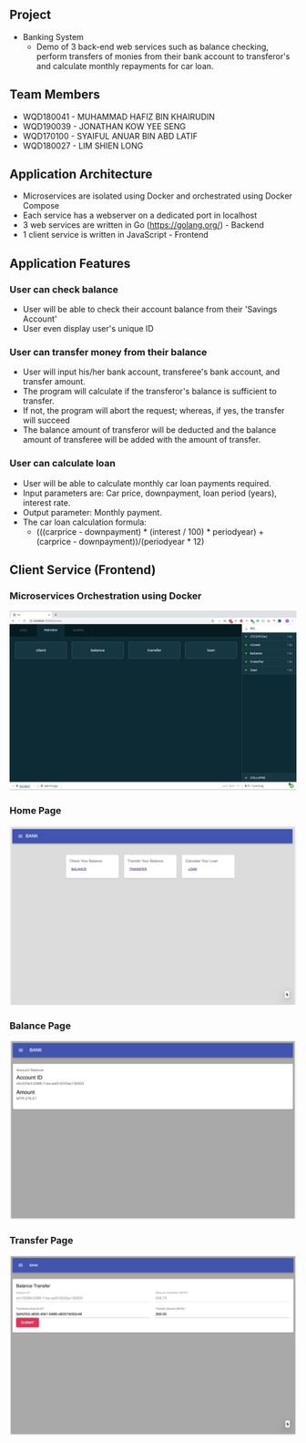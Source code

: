 ## Project
- Banking System
  - Demo of 3 back-end web services such as balance checking, perform transfers of monies from their bank account to transferor's and calculate monthly repayments for car loan. 

## Team Members
- WQD180041 - MUHAMMAD HAFIZ BIN KHAIRUDIN
- WQD190039 - JONATHAN KOW YEE SENG
- WQD170100 - SYAIFUL ANUAR BIN ABD LATIF
- WQD180027 - LIM SHIEN LONG

## Application Architecture
- Microservices are isolated using Docker and orchestrated using Docker Compose
- Each service has a webserver on a dedicated port in localhost
- 3 web services are written in Go (https://golang.org/) - Backend
- 1 client service is written in JavaScript - Frontend

## Application Features
### User can check balance
- User will be able to check their account balance from their 'Savings Account'
- User even display user's unique ID

### User can transfer money from their balance
- User will input his/her bank account, transferee's bank account, and transfer amount.
- The program will calculate if the transferor's balance is sufficient to transfer.
- If not, the program will abort the request; whereas, if yes, the transfer will succeed
- The balance amount of transferor will be deducted and the balance amount of transferee will be added with the amount of transfer.

### User can calculate loan
- User will be able to calculate monthly car loan payments required. 
- Input parameters are: Car price, downpayment, loan period (years), interest rate.
- Output parameter: Monthly payment.
- The car loan calculation formula:
  - (((carprice - downpayment) * (interest / 100) * periodyear) + (carprice - downpayment))/(periodyear * 12)

## Client Service (Frontend) 

### Microservices Orchestration using Docker
![Microservices](/screenshots/microservices.png?raw=true "Microservices")

### Home Page
![Homepage](/screenshots/homepage.png?raw=true "Home Page")

### Balance Page
![Balance](/screenshots/balance.png?raw=true "Balance Page")

### Transfer Page
![Transfer](/screenshots/transfer.png?raw=true "Transfer Page")